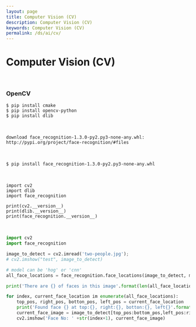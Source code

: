 ```yaml
---
layout: page
title: Computer Vision (CV)
description: Computer Vision (CV)
keywords: Computer Vision (CV)
permalink: /ds/ai/cv/
---
```


# Computer Vision (CV)

<br/>

### OpenCV

    $ pip install cmake
    $ pip install opencv-python
    $ pip install dlib

<br/>

    download face_recognition-1.3.0-py2.py3-none-any.whl:
    http://pypi.org/project/face-recognition/#files

<br/>

    $ pip install face_recognition-1.3.0-py2.py3-none-any.whl

<br/>

```
import cv2
import dlib
import face_recognition

print(cv2.__version__)
print(dlib.__version__)
print(face_recognition.__version__)
```

<br/>

```python
import cv2
import face_recognition

image_to_detect = cv2.imread('two-people.jpg');
# cv2.imshow("test", image_to_detect)

# model can be 'hog' or 'cnn'
all_face_locations = face_recognition.face_locations(image_to_detect, model="hog")

print('There are {} of faces in this image'.format(len(all_face_locations)) )

for index, current_face_location im enumerate(all_face_locations):
    top_pos, right_pos, botton_pos, left_pos = current_face_location
    print('Found face {} at top:{}, right:{}, botton:{}, left{}'.format(index+1, top_pos, right_pos, bottom_pos, left_pos))
    current_face_image = image_to_detect[top_pos:bottom_pos,left_pos:right_pos]
    cv2.imshow('Face No: ' +str(index+1), current_face_image)
```
